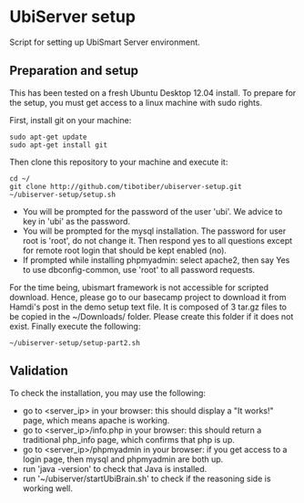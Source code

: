 UbiServer setup
===============

Script for setting up UbiSmart Server environment.

## Preparation and setup
This has been tested on a fresh Ubuntu Desktop 12.04 install. To prepare for the setup, you must get access to a linux machine with sudo rights.

First, install git on your machine:
```
sudo apt-get update
sudo apt-get install git
```

Then clone this repository to your machine and execute it:
```
cd ~/
git clone http://github.com/tibotiber/ubiserver-setup.git
~/ubiserver-setup/setup.sh
```
- You will be prompted for the password of the user 'ubi'. We advice to key in 'ubi' as the password.
- You will be prompted for the mysql installation. The password for user root is 'root', do not change it. Then respond yes to all questions except for remote root login that should be kept enabled (no).
- If prompted while installing phpmyadmin: select apache2, then say Yes to use dbconfig-common, use 'root' to all password requests.

For the time being, ubismart framework is not accessible for scripted download. Hence, please go to our basecamp project to download it from Hamdi's post in the demo setup text file. It is composed of 3 tar.gz files to be copied in the ~/Downloads/ folder. Please create this folder if it does not exist. Finally execute the following:
```
~/ubiserver-setup/setup-part2.sh
```

## Validation
To check the installation, you may use the following:
- go to <server_ip> in your browser: this should display a "It works!" page, which means apache is working.
- go to <server_ip>/info.php in your browser: this should return a traditional php_info page, which confirms that php is up.
- go to <server_ip>/phpmyadmin in your browser: if you get access to a login page, then mysql and phpmyadmin are both up.
- run 'java -version' to check that Java is installed.
- run '~/ubiserver/startUbiBrain.sh' to check if the reasoning side is working well.
